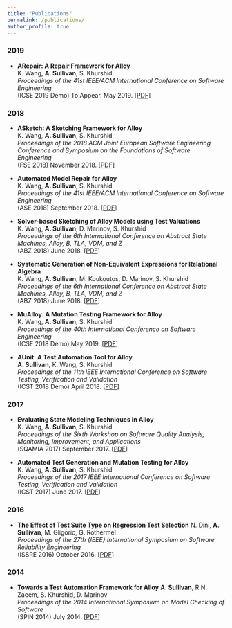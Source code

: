 ```yaml
---
title: "Publications"
permalink: /publications/
author_profile: true
---
```


### 2019

* **ARepair: A Repair Framework for Alloy**     
K. Wang, **A. Sullivan**, S. Khurshid  
*Proceedings of the 41st IEEE/ACM International Conference on Software Engineering*  
 (ICSE 2019 Demo) To Appear. May 2019. \[[PDF](files/ARepairDemoICSE.pdf)\] 

### 2018

 * **ASketch: A Sketching Framework for Alloy**     
K. Wang, **A. Sullivan**, S. Khurshid  
_Proceedings of the 2018 ACM Joint European Software Engineering Conference and Symposium on the Foundations of Software Engineering_   
(FSE 2018) November 2018. \[[PDF](files/ASketchDemoFSE18.pdf)\] 
 * **Automated Model Repair for Alloy**     
K. Wang, **A. Sullivan**, S. Khurshid    
_Proceedings of the 41st IEEE/ACM International Conference on Software Engineering_   
(ASE 2018) September 2018. \[[PDF](files/ARepairASE.pdf)\] 

* **Solver-based Sketching of Alloy Models using Test Valuations**     
K. Wang, **A. Sullivan**,  D. Marinov, S. Khurshid   
_Proceedings of the 6th International Conference on Abstract State Machines, Alloy, B, TLA, VDM, and Z_   
(ABZ 2018) June 2018. \[[PDF](files/ASolveABZ18.pdf)\] 

* **Systematic Generation of Non-Equivalent Expressions for Relational Algebra**     
K. Wang, **A. Sullivan**, M. Koukoutos, D. Marinov, S. Khurshid   
_Proceedings of the 6th International Conference on Abstract State Machines, Alloy, B, TLA, VDM, and Z_   
(ABZ 2018) June 2018. \[[PDF](files/AGenABZ18.pdf)\] 

* **MuAlloy: A Mutation Testing Framework for Alloy**     
K. Wang, **A. Sullivan**, S. Khurshid    
_Proceedings of the 40th International Conference on Software Engineering_   
(ICSE 2018 Demo) May 2019. \[[PDF](files/MuAlloyDemoICSE18.pdf)\] 

* **AUnit: A Test Automation Tool for Alloy**     
**A. Sullivan**, K. Wang, S. Khurshid    
_Proceedings of the 11th IEEE International Conference on Software Testing, Verification and Validation_   
(ICST 2018 Demo) April 2018. \[[PDF](files/AUnitDemoICST18.pdf)\] 

### 2017

* **Evaluating State Modeling Techniques in Alloy**     
K. Wang, **A. Sullivan**, S. Khurshid    
_Proceedings of the Sixth Workshop on Software Quality Analysis, Monitoring, Improvement, and Applications_  
(SQAMIA 2017) September 2017. \[[PDF](files/StateModelSQAMIA17.pdf)\] 

* **Automated Test Generation and Mutation Testing for Alloy**     
K. Wang, **A. Sullivan**, S. Khurshid    
_Proceedings of the 2017 IEEE International Conference on Software Testing, Verification and Validation_   
(ICST 2017) June 2017. \[[PDF](files/AUnitICST17.pdf)\] 

### 2016
  * **The Effect of Test Suite Type on Regression Test Selection**
  	N. Dini, **A. Sullivan**, M. Gligoric, G. Rothermel  
    _Proceedings of the 27th {IEEE} International Symposium on Software Reliability Engineering_   
(ISSRE 2016) October 2016. \[[PDF](files/RegressionISSRE16.pdf)\] 

### 2014
  * **Towards a Test Automation Framework for Alloy**
  	**A. Sullivan**, R.N. Zaeem, S. Khurshid, D. Marinov  
    _Proceedings of the 2014 International Symposium on Model Checking of Software_   
(SPIN 2014) July 2014. \[[PDF](files/AUnitSpin14.pdf)\] 

